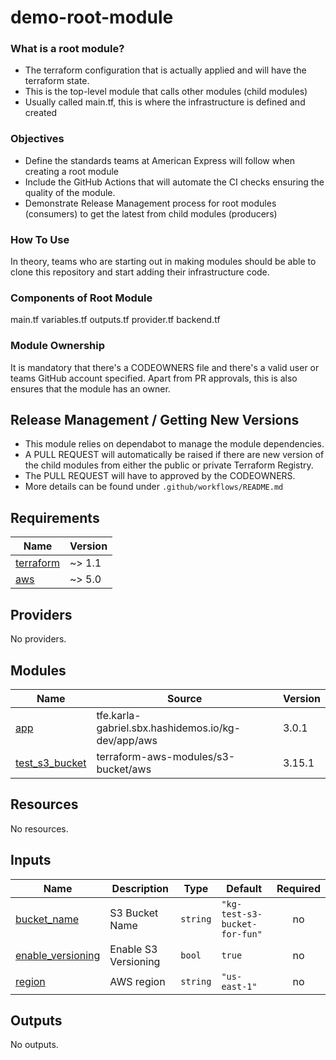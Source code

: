 # demo-root-module
### What is a root module?
* The terraform configuration that is actually applied and will have the terraform state.
* This is the top-level module that calls other modules (child modules)
* Usually called main.tf, this is where the infrastructure is defined and created

### Objectives
* Define the standards teams at American Express will follow when creating a root module
* Include the GitHub Actions that will automate the CI checks ensuring the quality of the module.
* Demonstrate Release Management process for root modules (consumers) to get the latest from child modules (producers)

### How To Use
In theory, teams who are starting out in making modules should be able to clone this repository
and start adding their infrastructure code.

### Components of Root Module

main.tf
variables.tf
outputs.tf
provider.tf
backend.tf

### Module Ownership

It is mandatory that there's a CODEOWNERS file and there's a valid user or teams GitHub account specified.
Apart from PR approvals, this is also ensures that the module has an owner.

## Release Management / Getting New Versions

* This module relies on dependabot to manage the module dependencies.
* A PULL REQUEST will automatically be raised if there are new version of the child modules from either the public or private Terraform Registry.
* The PULL REQUEST will have to approved by the CODEOWNERS.
* More details can be found under ` .github/workflows/README.md `

<!-- BEGIN_TF_DOCS -->
## Requirements

| Name | Version |
|------|---------|
| <a name="requirement_terraform"></a> [terraform](#requirement\_terraform) | ~> 1.1 |
| <a name="requirement_aws"></a> [aws](#requirement\_aws) | ~> 5.0 |

## Providers

No providers.

## Modules

| Name | Source | Version |
|------|--------|---------|
| <a name="module_app"></a> [app](#module\_app) | tfe.karla-gabriel.sbx.hashidemos.io/kg-dev/app/aws | 3.0.1 |
| <a name="module_test_s3_bucket"></a> [test\_s3\_bucket](#module\_test\_s3\_bucket) | terraform-aws-modules/s3-bucket/aws | 3.15.1 |

## Resources

No resources.

## Inputs

| Name | Description | Type | Default | Required |
|------|-------------|------|---------|:--------:|
| <a name="input_bucket_name"></a> [bucket\_name](#input\_bucket\_name) | S3 Bucket Name | `string` | `"kg-test-s3-bucket-for-fun"` | no |
| <a name="input_enable_versioning"></a> [enable\_versioning](#input\_enable\_versioning) | Enable S3 Versioning | `bool` | `true` | no |
| <a name="input_region"></a> [region](#input\_region) | AWS region | `string` | `"us-east-1"` | no |

## Outputs

No outputs.
<!-- END_TF_DOCS -->
